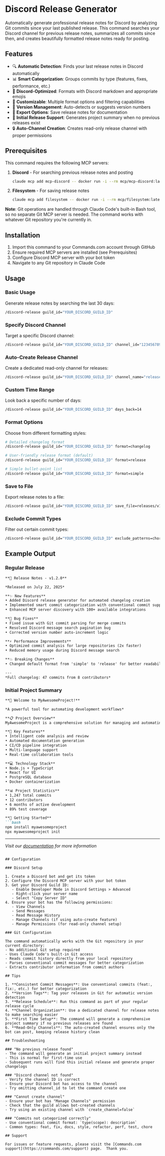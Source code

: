 # Discord Release Generator

Automatically generate professional release notes for Discord by analyzing Git commits since your last published release. This command searches your Discord channel for previous release notes, summarizes all commits since then, and creates beautifully formatted release notes ready for posting.

## Features

- 🔍 **Automatic Detection**: Finds your last release notes in Discord automatically
- 📊 **Smart Categorization**: Groups commits by type (features, fixes, performance, etc.)
- 🎨 **Discord-Optimized**: Formats with Discord markdown and appropriate emojis
- 🔧 **Customizable**: Multiple format options and filtering capabilities
- 📝 **Version Management**: Auto-detects or suggests version numbers
- 💾 **Export Options**: Save release notes for documentation
- 🎉 **Initial Release Support**: Generates project summary when no previous releases exist
- 🔒 **Auto-Channel Creation**: Creates read-only release channel with proper permissions

## Prerequisites

This command requires the following MCP servers:

1. **Discord** - For searching previous release notes and posting
   ```bash
   claude mcp add mcp-discord -- docker run -i --rm mcp/mcp-discord:latest
   ```

2. **Filesystem** - For saving release notes
   ```bash
   claude mcp add filesystem -- docker run -i --rm mcp/filesystem:latest
   ```

**Note**: Git operations are handled through Claude Code's built-in Bash tool, so no separate Git MCP server is needed. The command works with whatever Git repository you're currently in.

## Installation

1. Import this command to your Commands.com account through GitHub
2. Ensure required MCP servers are installed (see Prerequisites)
3. Configure Discord MCP server with your bot token
4. Navigate to any Git repository in Claude Code

## Usage

### Basic Usage

Generate release notes by searching the last 30 days:

```bash
/discord-release guild_id="YOUR_DISCORD_GUILD_ID"
```

### Specify Discord Channel

Target a specific Discord channel:

```bash
/discord-release guild_id="YOUR_DISCORD_GUILD_ID" channel_id="1234567890123456789"
```

### Auto-Create Release Channel

Create a dedicated read-only channel for releases:

```bash
/discord-release guild_id="YOUR_DISCORD_GUILD_ID" channel_name="release-notes" create_channel=true
```

### Custom Time Range

Look back a specific number of days:

```bash
/discord-release guild_id="YOUR_DISCORD_GUILD_ID" days_back=14
```

### Format Options

Choose from different formatting styles:

```bash
# Detailed changelog format
/discord-release guild_id="YOUR_DISCORD_GUILD_ID" format=changelog

# User-friendly release format (default)
/discord-release guild_id="YOUR_DISCORD_GUILD_ID" format=release

# Simple bullet-point list
/discord-release guild_id="YOUR_DISCORD_GUILD_ID" format=simple
```

### Save to File

Export release notes to a file:

```bash
/discord-release guild_id="YOUR_DISCORD_GUILD_ID" save_file=releases/v1.2.0.md
```

### Exclude Commit Types

Filter out certain commit types:

```bash
/discord-release guild_id="YOUR_DISCORD_GUILD_ID" exclude_patterns=chore,docs,style,test
```

## Example Output

### Regular Release
```markdown
**📢 Release Notes - v1.2.0**

*Released on July 22, 2025*

**✨ New Features**
• Added Discord release generator for automated changelog creation
• Implemented smart commit categorization with conventional commit support
• Enhanced MCP server discovery with 100+ available integrations

**🐛 Bug Fixes**
• Fixed issue with Git commit parsing for merge commits
• Resolved Discord message search pagination bug
• Corrected version number auto-increment logic

**⚡ Performance Improvements**
• Optimized commit analysis for large repositories (2x faster)
• Reduced memory usage during Discord message search

**💥 Breaking Changes**
• Changed default format from 'simple' to 'release' for better readability

---
*Full changelog: 47 commits from 8 contributors*
```

### Initial Project Summary
```markdown
**🎉 Welcome to MyAwesomeProject!**

*A powerful tool for automating development workflows*

**📋 Project Overview**
MyAwesomeProject is a comprehensive solution for managing and automating your development pipeline with AI-powered intelligence.

**🚀 Key Features**
• Intelligent code analysis and review
• Automated documentation generation
• CI/CD pipeline integration
• Multi-language support
• Real-time collaboration tools

**💻 Technology Stack**
• Node.js + TypeScript
• React for UI
• PostgreSQL database
• Docker containerization

**📊 Project Statistics**
• 1,247 total commits
• 12 contributors
• 6 months of active development
• 89% test coverage

**🏁 Getting Started**
```bash
npm install myawesomeproject
npx myawesomeproject init
```

---
*Visit our [documentation](https://docs.example.com) for more information*
```

## Configuration

### Discord Setup

1. Create a Discord bot and get its token
2. Configure the Discord MCP server with your bot token
3. Get your Discord Guild ID:
   - Enable Developer Mode in Discord Settings > Advanced
   - Right-click your server name
   - Select "Copy Server ID"
4. Ensure your bot has the following permissions:
   - View Channels
   - Send Messages
   - Read Message History
   - Manage Channels (if using auto-create feature)
   - Manage Permissions (for read-only channel setup)

### Git Configuration

The command automatically works with the Git repository in your current directory:
- No additional Git setup required
- Uses Claude Code's built-in Git access
- Reads commit history directly from your local repository
- Parses conventional commit messages for better categorization
- Extracts contributor information from commit authors

## Tips

1. **Consistent Commit Messages**: Use conventional commits (feat:, fix:, etc.) for better categorization
2. **Version Tags**: Tag your releases in Git for automatic version detection
3. **Release Schedule**: Run this command as part of your regular release cycle
4. **Channel Organization**: Use a dedicated channel for release notes to make searching easier
5. **First Time Setup**: The command will generate a comprehensive project summary if no previous releases are found
6. **Read-Only Channels**: The auto-created channel ensures only the bot can post, keeping release history clean

## Troubleshooting

### "No previous release found"
- The command will generate an initial project summary instead
- This is normal for first-time use
- Subsequent runs will find this initial release and generate proper changelogs

### "Discord channel not found"
- Verify the channel ID is correct
- Ensure your Discord bot has access to the channel
- Try omitting channel_id to let the command create one

### "Cannot create channel"
- Ensure your bot has "Manage Channels" permission
- Check that the guild allows bot-created channels
- Try using an existing channel with `create_channel=false`

### "Commits not categorized correctly"
- Use conventional commit format: `type(scope): description`
- Common types: feat, fix, docs, style, refactor, perf, test, chore

## Support

For issues or feature requests, please visit the [Commands.com support](https://commands.com/support) page.  Thank you.

